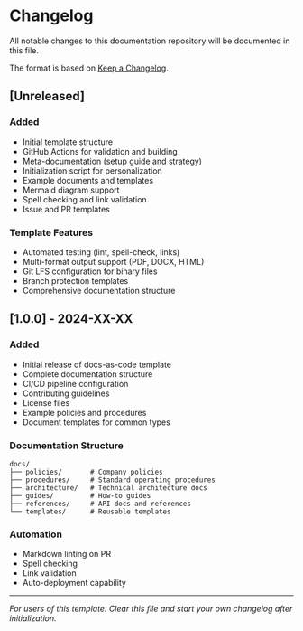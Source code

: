 # Changelog

All notable changes to this documentation repository will be documented in this file.

The format is based on [Keep a Changelog](https://keepachangelog.com/en/1.0.0/).

## [Unreleased]

### Added
- Initial template structure
- GitHub Actions for validation and building
- Meta-documentation (setup guide and strategy)
- Initialization script for personalization
- Example documents and templates
- Mermaid diagram support
- Spell checking and link validation
- Issue and PR templates

### Template Features
- Automated testing (lint, spell-check, links)
- Multi-format output support (PDF, DOCX, HTML)
- Git LFS configuration for binary files
- Branch protection templates
- Comprehensive documentation structure

## [1.0.0] - 2024-XX-XX

### Added
- Initial release of docs-as-code template
- Complete documentation structure
- CI/CD pipeline configuration
- Contributing guidelines
- License files
- Example policies and procedures
- Document templates for common types

### Documentation Structure
```
docs/
├── policies/       # Company policies
├── procedures/     # Standard operating procedures  
├── architecture/   # Technical architecture docs
├── guides/         # How-to guides
├── references/     # API docs and references
└── templates/      # Reusable templates
```

### Automation
- Markdown linting on PR
- Spell checking
- Link validation
- Auto-deployment capability

---

*For users of this template: Clear this file and start your own changelog after initialization.*
